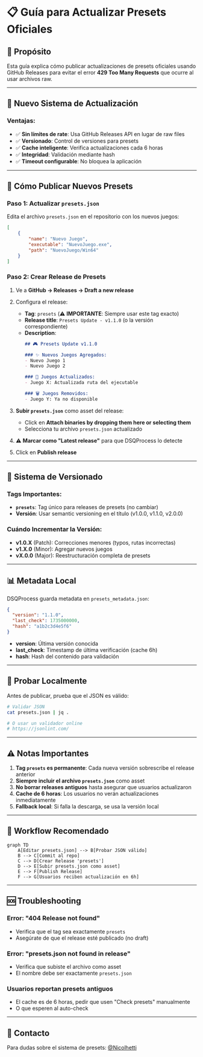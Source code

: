 # 📋 Guía para Actualizar Presets Oficiales

## 🎯 Propósito

Esta guía explica cómo publicar actualizaciones de presets oficiales usando GitHub Releases para evitar el error **429 Too Many Requests** que ocurre al usar archivos raw.

---

## 🔄 Nuevo Sistema de Actualización

### Ventajas:
- ✅ **Sin límites de rate**: Usa GitHub Releases API en lugar de raw files
- ✅ **Versionado**: Control de versiones para presets
- ✅ **Cache inteligente**: Verifica actualizaciones cada 6 horas
- ✅ **Integridad**: Validación mediante hash
- ✅ **Timeout configurable**: No bloquea la aplicación

---

## 📝 Cómo Publicar Nuevos Presets

### Paso 1: Actualizar `presets.json`

Edita el archivo `presets.json` en el repositorio con los nuevos juegos:

```json
[
    {
        "name": "Nuevo Juego",
        "executable": "NuevoJuego.exe",
        "path": "NuevoJuego/Win64"
    }
]
```

### Paso 2: Crear Release de Presets

1. Ve a **GitHub → Releases → Draft a new release**
2. Configura el release:
   - **Tag**: `presets` (⚠️ **IMPORTANTE**: Siempre usar este tag exacto)
   - **Release title**: `Presets Update - v1.1.0` (o la versión correspondiente)
   - **Description**:
     ```markdown
     ## 🎮 Presets Update v1.1.0

     ### ✨ Nuevos Juegos Agregados:
     - Nuevo Juego 1
     - Nuevo Juego 2

     ### 🔧 Juegos Actualizados:
     - Juego X: Actualizada ruta del ejecutable

     ### 🗑️ Juegos Removidos:
     - Juego Y: Ya no disponible
     ```

3. **Subir `presets.json`** como asset del release:
   - Click en **Attach binaries by dropping them here or selecting them**
   - Selecciona tu archivo `presets.json` actualizado

4. ⚠️ **Marcar como "Latest release"** para que DSQProcess lo detecte

5. Click en **Publish release**

---

## 🔧 Sistema de Versionado

### Tags Importantes:

- **`presets`**: Tag único para releases de presets (no cambiar)
- **Versión**: Usar semantic versioning en el título (v1.0.0, v1.1.0, v2.0.0)

### Cuándo Incrementar la Versión:

- **v1.0.X** (Patch): Correcciones menores (typos, rutas incorrectas)
- **v1.X.0** (Minor): Agregar nuevos juegos
- **vX.0.0** (Major): Reestructuración completa de presets

---

## 📊 Metadata Local

DSQProcess guarda metadata en `presets_metadata.json`:

```json
{
  "version": "1.1.0",
  "last_check": 1735000000,
  "hash": "a1b2c3d4e5f6"
}
```

- **version**: Última versión conocida
- **last_check**: Timestamp de última verificación (cache 6h)
- **hash**: Hash del contenido para validación

---

## 🧪 Probar Localmente

Antes de publicar, prueba que el JSON es válido:

```bash
# Validar JSON
cat presets.json | jq .

# O usar un validador online
# https://jsonlint.com/
```

---

## ⚠️ Notas Importantes

1. **Tag `presets` es permanente**: Cada nueva versión sobrescribe el release anterior
2. **Siempre incluir el archivo `presets.json`** como asset
3. **No borrar releases antiguos** hasta asegurar que usuarios actualizaron
4. **Cache de 6 horas**: Los usuarios no verán actualizaciones inmediatamente
5. **Fallback local**: Si falla la descarga, se usa la versión local

---

## 🔄 Workflow Recomendado

```mermaid
graph TD
    A[Editar presets.json] --> B[Probar JSON válido]
    B --> C[Commit al repo]
    C --> D[Crear Release 'presets']
    D --> E[Subir presets.json como asset]
    E --> F[Publish Release]
    F --> G[Usuarios reciben actualización en 6h]
```

---

## 🆘 Troubleshooting

### Error: "404 Release not found"
- Verifica que el tag sea exactamente `presets`
- Asegúrate de que el release esté publicado (no draft)

### Error: "presets.json not found in release"
- Verifica que subiste el archivo como asset
- El nombre debe ser exactamente `presets.json`

### Usuarios reportan presets antiguos
- El cache es de 6 horas, pedir que usen "Check presets" manualmente
- O que esperen al auto-check

---

## 📧 Contacto

Para dudas sobre el sistema de presets: [@Nicolhetti](https://github.com/Nicolhetti)
